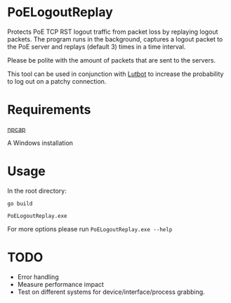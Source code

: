 # PoELogoutReplay
Protects PoE TCP RST logout traffic from packet loss by replaying logout packets.
The program runs in the background, captures a logout packet to the PoE server and replays (default 3) times in a time interval.

Please be polite with the amount of packets that are sent to the servers.

This tool can be used in conjunction with [Lutbot](http://lutbot.com/#/) to increase the probability to log out on a patchy connection.
# Requirements
[npcap](https://nmap.org/npcap/)

A Windows installation

# Usage

In the root directory:

```go build```

```PoELogoutReplay.exe```

For more options please run ```PoELogoutReplay.exe --help```

# TODO
* Error handling
* Measure performance impact
* Test on different systems for device/interface/process grabbing.
